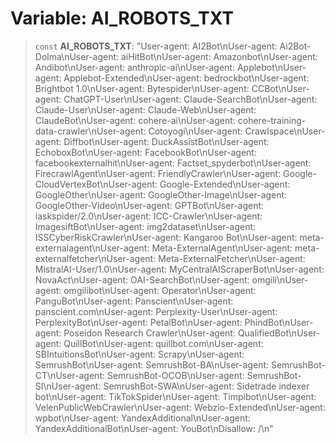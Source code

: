 # Variable: AI\_ROBOTS\_TXT

> `const` **AI\_ROBOTS\_TXT**: "User-agent: AI2Bot\nUser-agent: Ai2Bot-Dolma\nUser-agent: aiHitBot\nUser-agent: Amazonbot\nUser-agent: Andibot\nUser-agent: anthropic-ai\nUser-agent: Applebot\nUser-agent: Applebot-Extended\nUser-agent: bedrockbot\nUser-agent: Brightbot 1.0\nUser-agent: Bytespider\nUser-agent: CCBot\nUser-agent: ChatGPT-User\nUser-agent: Claude-SearchBot\nUser-agent: Claude-User\nUser-agent: Claude-Web\nUser-agent: ClaudeBot\nUser-agent: cohere-ai\nUser-agent: cohere-training-data-crawler\nUser-agent: Cotoyogi\nUser-agent: Crawlspace\nUser-agent: Diffbot\nUser-agent: DuckAssistBot\nUser-agent: EchoboxBot\nUser-agent: FacebookBot\nUser-agent: facebookexternalhit\nUser-agent: Factset\_spyderbot\nUser-agent: FirecrawlAgent\nUser-agent: FriendlyCrawler\nUser-agent: Google-CloudVertexBot\nUser-agent: Google-Extended\nUser-agent: GoogleOther\nUser-agent: GoogleOther-Image\nUser-agent: GoogleOther-Video\nUser-agent: GPTBot\nUser-agent: iaskspider/2.0\nUser-agent: ICC-Crawler\nUser-agent: ImagesiftBot\nUser-agent: img2dataset\nUser-agent: ISSCyberRiskCrawler\nUser-agent: Kangaroo Bot\nUser-agent: meta-externalagent\nUser-agent: Meta-ExternalAgent\nUser-agent: meta-externalfetcher\nUser-agent: Meta-ExternalFetcher\nUser-agent: MistralAI-User/1.0\nUser-agent: MyCentralAIScraperBot\nUser-agent: NovaAct\nUser-agent: OAI-SearchBot\nUser-agent: omgili\nUser-agent: omgilibot\nUser-agent: Operator\nUser-agent: PanguBot\nUser-agent: Panscient\nUser-agent: panscient.com\nUser-agent: Perplexity-User\nUser-agent: PerplexityBot\nUser-agent: PetalBot\nUser-agent: PhindBot\nUser-agent: Poseidon Research Crawler\nUser-agent: QualifiedBot\nUser-agent: QuillBot\nUser-agent: quillbot.com\nUser-agent: SBIntuitionsBot\nUser-agent: Scrapy\nUser-agent: SemrushBot\nUser-agent: SemrushBot-BA\nUser-agent: SemrushBot-CT\nUser-agent: SemrushBot-OCOB\nUser-agent: SemrushBot-SI\nUser-agent: SemrushBot-SWA\nUser-agent: Sidetrade indexer bot\nUser-agent: TikTokSpider\nUser-agent: Timpibot\nUser-agent: VelenPublicWebCrawler\nUser-agent: Webzio-Extended\nUser-agent: wpbot\nUser-agent: YandexAdditional\nUser-agent: YandexAdditionalBot\nUser-agent: YouBot\nDisallow: /\n"
